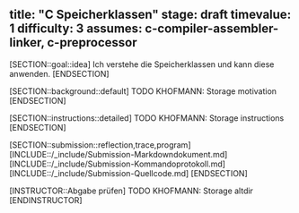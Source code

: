 title: "C Speicherklassen"
stage: draft
timevalue: 1
difficulty: 3
assumes: c-compiler-assembler-linker, c-preprocessor
---
[SECTION::goal::idea]
Ich verstehe die Speicherklassen und kann diese anwenden.
[ENDSECTION]

[SECTION::background::default]
TODO KHOFMANN: Storage motivation
[ENDSECTION]

[SECTION::instructions::detailed]
TODO KHOFMANN: Storage instructions
[ENDSECTION]

[SECTION::submission::reflection,trace,program]
[INCLUDE::/_include/Submission-Markdowndokument.md]
[INCLUDE::/_include/Submission-Kommandoprotokoll.md]
[INCLUDE::/_include/Submission-Quellcode.md]
[ENDSECTION]

[INSTRUCTOR::Abgabe prüfen]
TODO KHOFMANN: Storage altdir
[ENDINSTRUCTOR]